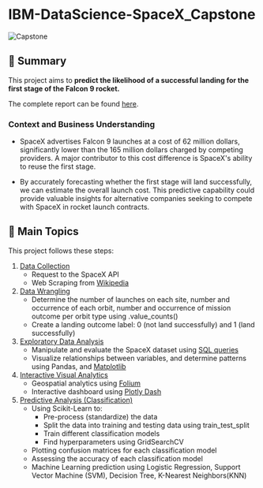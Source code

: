 # IBM-DataScience-SpaceX_Capstone
![Capstone](https://github.com/user-attachments/assets/83fa40af-f158-40ea-9c6a-bd1d8e3b1e62)


</p>

## 📄 Summary
This project aims to **predict the likelihood of a successful landing for the first stage of the Falcon 9 rocket.**

The complete report can be found [here](https://github.com/nevassy/IBM-DataScience-SpaceX_Capstone/blob/main/Capstone%20Project.pdf).

### Context and Business Understanding
- SpaceX advertises Falcon 9 launches at a cost of 62 million dollars, significantly lower than the 165 million dollars charged by competing providers. A major contributor to this cost difference is SpaceX's ability to reuse the first stage.  

- By accurately forecasting whether the first stage will land successfully, we can estimate the overall launch cost. This predictive capability could provide valuable insights for alternative companies seeking to compete with SpaceX in rocket launch contracts.

## 📑 Main Topics 
This project follows these steps:
1. [Data Collection](https://github.com/nevassy/IBM-DataScience-SpaceX_Capstone/blob/main/1.SpaceX%20Data%20Collection%20API.ipynb)
    - Request to the SpaceX API
    - Web Scraping from [Wikipedia](https://github.com/nevassy/IBM-DataScience-SpaceX_Capstone/blob/main/2.SpaceX%20Web%20scraping%20Falcon%209%20and%20Falcon%20Heavy%20Launches%20Records%20from%20Wikipedia.ipynb) 
2. [Data Wrangling ](https://github.com/nevassy/IBM-DataScience-SpaceX_Capstone/blob/main/3.SpaceX%20Data%20wrangling.ipynb)
    - Determine the number of launches on each site, number and occurrence of each orbit, number and occurrence of mission outcome per orbit type using .value_counts()
    - Create a landing outcome label:
      0 (not land successfully) and
      1 (land successfully)
3. [Exploratory Data Analysis](https://github.com/nevassy/IBM-DataScience-SpaceX_Capstone/blob/main/4.%20SpaceX%20EDA%20Using%20SQL.ipynb)
    - Manipulate and evaluate the SpaceX dataset using [SQL queries](https://github.com/nevassy/IBM-DataScience-SpaceX_Capstone/blob/main/4.%20SpaceX%20EDA%20Using%20SQL.ipynb) 
    - Visualize relationships between variables, and determine patterns using Pandas, and [Matplotlib](https://github.com/nevassy/IBM-DataScience-SpaceX_Capstone/blob/main/5.SpaceX%20EDA%20Data%20Visualization.ipynb) 
4. [Interactive Visual Analytics](https://github.com/nevassy/IBM-DataScience-SpaceX_Capstone/blob/main/6.SpaceX%20Location%20Analysis%20with%20Folium.ipynb)
    - Geospatial analytics using [Folium](https://github.com/nevassy/IBM-DataScience-SpaceX_Capstone/blob/main/6.SpaceX%20Location%20Analysis%20with%20Folium.ipynb) 
    - Interactive dashboard using [Plotly Dash](https://github.com/nevassy/IBM-DataScience-SpaceX_Capstone/blob/main/7.Build%20an%20Interactive%20Dashboard%20with%20Plotly%20Dash%20-%20spacex_dash_app.ipynb) 
5. [Predictive Analysis (Classification)](https://github.com/nevassy/IBM-DataScience-SpaceX_Capstone/blob/main/8.SpaceX_Machine%20Learning%20Prediction_Part_5.ipynb)
    - Using Scikit-Learn to:
        - Pre-process (standardize) the data
        - Split the data into training and testing data using train_test_split
        - Train different classification models
        - Find hyperparameters using GridSearchCV
    - Plotting confusion matrices for each classification model
    - Assessing the accuracy of each classification model
    - Machine Learning prediction using Logistic Regression, Support Vector Machine (SVM), Decision Tree, K-Nearest Neighbors(KNN)

